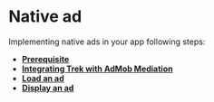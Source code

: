 # Native ad

Implementing native ads in your app following steps:

* ****[**Prerequisite**](../../prerequisites.md)****
* ****[**Integrating Trek with AdMob Mediation**](../../integrating-trek-with-admob-mediation.md)****
* ****[**Load an ad**](load-an-ad.md)****
* ****[**Display an ad**](display-an-ad.md)****
